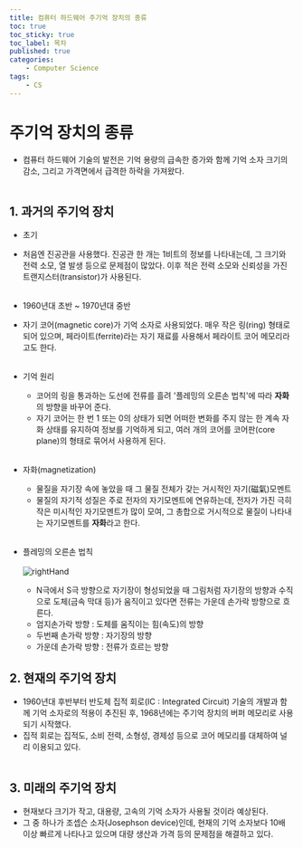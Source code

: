 ```yaml
---
title: 컴퓨터 하드웨어 주기억 장치의 종류
toc: true
toc_sticky: true
toc_label: 목차
published: true
categories:
    - Computer Science
tags:
    - CS
---
```

# 주기억 장치의 종류<br>
* 컴퓨터 하드웨어 기술의 발전은 기억 용량의 급속한 증가와 함께 기억 소자 크기의 감소, 그리고 가격면에서 급격한 하락을 가져왔다.<br><br>
 
## 1. 과거의 주기억 장치
- 초기
* 처음엔 진공관을 사용했다. 진공관 한 개는 1비트의 정보를 나타내는데, 그 크기와 전력 소모, 열 발생 등으로 문제점이 많았다. 이후 적은 전력 소모와 신뢰성을 가진 트랜지스터(transistor)가 사용된다.<br><br>
 
- 1960년대 초반 ~ 1970년대 중반
* 자기 코어(magnetic core)가 기억 소자로 사용되었다. 매우 작은 링(ring) 형태로 되어 있으며, 페라이트(ferrite)라는 자기 재료를 사용해서 페라이트 코어 메모리라고도 한다.<br><br>

* 기억 원리
    * 코어의 링을 통과하는 도선에 전류를 흘려 '플레밍의 오른손 법칙'에 따라 **자화**의 방향을 바꾸어 준다. 
    * 자기 코어는 한 번 1 또는 0의 상태가 되면 어떠한 변화를 주지 않는 한 계속 자화 상태를 유지하여 정보를 기억하게 되고, 여러 개의 코어를 코어판(core plane)의 형태로 묶어서 사용하게 된다.<br><br>
    
* 자화(magnetization)
    * 물질을 자기장 속에 놓았을 때 그 물질 전체가 갖는 거시적인 자기(磁氣)모멘트
    * 물질의 자기적 성질은 주로 전자의 자기모멘트에 연유하는데, 전자가 가진 극히 작은 미시적인 자기모멘트가 많이 모여, 그 총합으로 거시적으로 물질이 나타내는 자기모멘트를 **자화**라고 한다.<br><br>
    
* 플레밍의 오른손 법칙<br><br>
![rightHand](../../assets/images/rightHand.png)<br>
    * N극에서 S극 방향으로 자기장이 형성되었을 때 그림처럼 자기장의 방향과 수직으로 도체(금속 막대 등)가 움직이고 있다면 전류는 가운데 손가락 방향으로 흐른다.
    * 엄지손가락 방향 : 도체를 움직이는 힘(속도)의 방향
    * 두번째 손가락 방향 : 자기장의 방향
    * 가운데 손가락 방향 : 전류가 흐르는 방향


## 2. 현재의 주기억 장치
* 1960년대 후반부터 반도체 집적 회로(IC : Integrated Circuit) 기술의 개발과 함께 기억 소자로의 적용이 추진된 후, 1968년에는 주기억 장치의 버퍼 메모리로 사용되기 시작했다. 
* 집적 회로는 집적도, 소비 전력, 소형성, 경제성 등으로 코어 메모리를 대체하여 널리 이용되고 있다.<br><br>

## 3. 미래의 주기억 장치
* 현재보다 크기가 작고, 대용량, 고속의 기억 소자가 사용될 것이라 예상된다.
* 그 중 하나가 조셉슨 소자(Josephson device)인데, 현재의 기억 소자보다 10배 이상 빠르게 나타나고 있으며 대량 생산과 가격 등의 문제점을 해결하고 있다.<br>
